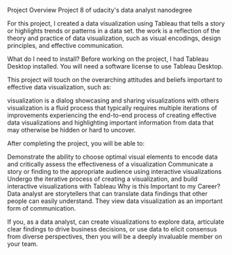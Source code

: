 Project Overview
Project 8 of udacity's data analyst nanodegree

For this project, I created a data visualization using Tableau that tells a story or highlights trends or patterns in a data set. the work is a reflection of the theory and practice of data visualization, such as visual encodings, design principles, and effective communication.

What do I need to install?
Before working on the project, I had Tableau Desktop installed. You will need a software license to use Tableau Desktop.


This project will touch on the overarching attitudes and beliefs important to effective data visualization, such as:

visualization is a dialog
showcasing and sharing visualizations with others
visualization is a fluid process that typically requires multiple iterations of improvements
experiencing the end-to-end process of creating effective data visualizations and highlighting important information from data that may otherwise be hidden or hard to uncover.


After completing the project, you will be able to:

Demonstrate the ability to choose optimal visual elements to encode data and critically assess the effectiveness of a visualization
Communicate a story or finding to the appropriate audience using interactive visualizations
Undergo the iterative process of creating a visualization, and build interactive visualizations with Tableau
Why is this Important to my Career?
Data analyst are storytellers that can translate data findings that other people can easily understand. They view data visualization as an important form of communication.

If you, as a data analyst, can create visualizations to explore data, articulate clear findings to drive business decisions, or use data to elicit consensus from diverse perspectives, then you will be a deeply invaluable member on your team.

